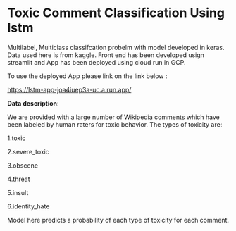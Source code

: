 # Toxic Comment Classification Using lstm
Multilabel, Multiclass classifcation probelm with model developed in keras. Data used here is from kaggle. Front end has been developed usign streamlit and App has been deployed using cloud run in GCP.

To use the deployed App please link on the link below :

https://lstm-app-joa4iuep3a-uc.a.run.app/

**Data description**:

We are provided with a large number of Wikipedia comments which have been labeled by human raters for toxic behavior. The types of toxicity are:

1.toxic

2.severe_toxic

3.obscene

4.threat

5.insult

6.identity_hate

Model here predicts a probability of each type of toxicity for each comment.
